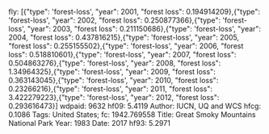 fly: [{"type": 'forest-loss', "year": 2001, "forest loss": 0.194914209},{"type": 'forest-loss', "year": 2002, "forest loss": 0.250877366},{"type": 'forest-loss', "year": 2003, "forest loss": 0.211150686},{"type": 'forest-loss', "year": 2004, "forest loss": 0.437816215},{"type": 'forest-loss', "year": 2005, "forest loss": 0.255155502},{"type": 'forest-loss', "year": 2006, "forest loss": 0.518810601},{"type": 'forest-loss', "year": 2007, "forest loss": 0.504863276},{"type": 'forest-loss', "year": 2008, "forest loss": 1.34964325},{"type": 'forest-loss', "year": 2009, "forest loss": 0.363143045},{"type": 'forest-loss', "year": 2010, "forest loss": 0.23266216},{"type": 'forest-loss', "year": 2011, "forest loss": 3.422279223},{"type": 'forest-loss', "year": 2012, "forest loss": 0.293616473}]
wdpaid: 9632
hf09: 5.4119
Author: IUCN, UQ and WCS
hfcg: 0.1086
Tags: United States;
fc: 1942.769558
Title: Great Smoky Mountains National Park
Year: 1983
Date: 2017
hf93: 5.2971
